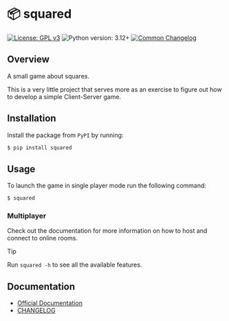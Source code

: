 
# 📦 squared

[![License: GPL v3](https://img.shields.io/badge/License-GPL_v3-blue.svg)](https://www.gnu.org/licenses/gpl-3.0.html)
![Python version: 3.12+](https://img.shields.io/badge/python-3.12+-blue)
[![Common Changelog](https://common-changelog.org/badge.svg)](https://common-changelog.org)


## Overview

A small game about squares.

This is a very little project that serves more as an exercise to figure out how
to develop a simple Client-Server game.


## Installation

Install the package from `PyPI` by running:

```bash
$ pip install squared
```


## Usage

To launch the game in single player mode run the following command:

```bash
$ squared
```

### Multiplayer

Check out the documentation for more information on how to host and connect to online rooms.

> [!TIP]
> Run `squared -h` to see all the available features.


## Documentation

- [Official Documentation](https://x55xaa.github.io/squared-game)
- [CHANGELOG](https://github.com/x55xaa/squared-game/blob/main/CHANGELOG.md)
